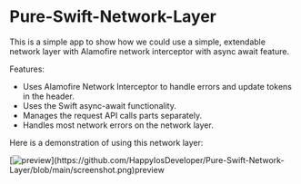 # Pure-Swift-Network-Layer
This is a simple app to show how we could use a simple, extendable network layer with Alamofire network interceptor with async await feature.

Features:

- Uses Alamofire Network Interceptor to handle errors and update tokens in the header.
- Uses the Swift async-await functionality.
- Manages the request API calls parts separately.
- Handles most network errors on the network layer.

Here is a demonstration of using this network layer:

[![preview]([https://example.com/path/to/image.png](https://github.com/HappyIosDeveloper/Pure-Swift-Network-Layer/blob/main/screenshot.png))](https://github.com/HappyIosDeveloper/Pure-Swift-Network-Layer/blob/main/screenshot.png)preview
